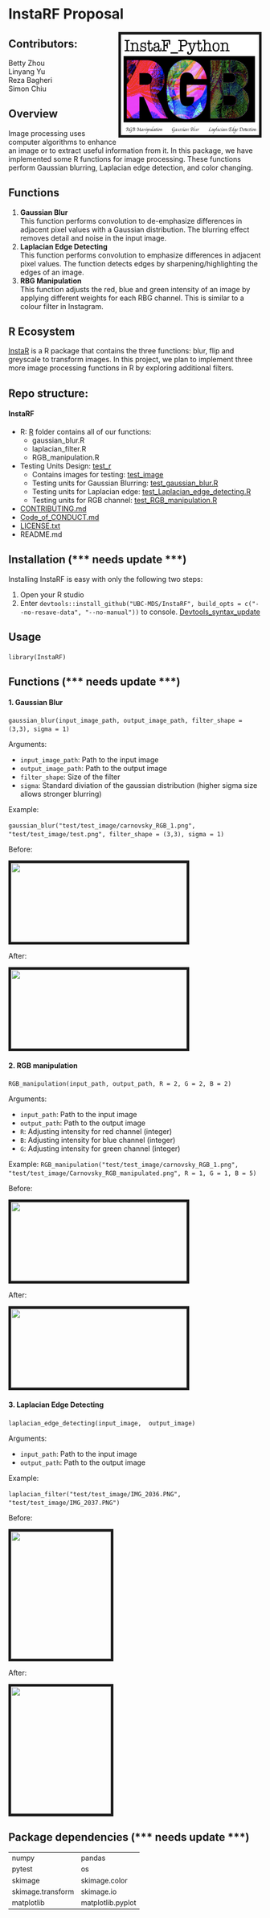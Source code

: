 # InstaRF Proposal
<img src="test_r/test_image/logo.png" align="right" border = "5" width="275" height="200"/>

## Contributors:

Betty Zhou     
Linyang Yu    
Reza Bagheri    
Simon Chiu    

## Overview

Image processing uses computer algorithms to enhance an image or to extract useful information from it. In this package, we have implemented some R functions for image processing. These functions perform Gaussian blurring, Laplacian edge detection, and color changing.

## Functions

1. **Gaussian Blur**    
   This function performs convolution to de-emphasize differences in adjacent pixel values with a Gaussian distribution. The blurring effect removes detail and noise in the input image.
2. **Laplacian Edge Detecting**    
   This function performs convolution to emphasize differences in adjacent pixel values. The function detects edges by sharpening/highlighting the edges of an image.
3. **RBG Manipulation**    
   This function adjusts the red, blue and green intensity of an image by applying different weights for each RBG channel. This is similar to a colour filter in Instagram.

## R Ecosystem

[InstaR]( https://github.com/UBC-MDS/InstaR/tree/v4.0) is a R package that contains the three functions: blur, flip and greyscale to transform images. In this project, we plan to implement three more image processing functions in R by exploring additional filters.

## Repo structure:

#### InstaRF
  * R: [R](R/) folder contains all of our functions:
    * gaussian_blur.R
    * laplacian_filter.R
    * RGB_manipulation.R
  * Testing Units Design: [test_r](test_r/)
    * Contains images for testing: [test_image](test_r/test_image/)
    * Testing units for Gaussian Blurring: [test_gaussian_blur.R](test_r/test_gaussian_blur.R)
    * Testing units for Laplacian edge: [test_Laplacian_edge_detecting.R](test_r/test_Laplacian_edge_detecting.R)
    * Testing units for RGB channel: [test_RGB_manipulation.R](test_r/test_RGB_manipulation.R)
  * [CONTRIBUTING.md](CONTRIBUTING.md)
  * [Code_of_CONDUCT.md](Code_of_CONDUCT.md)
  * [LICENSE.txt](LICENSE.txt)
  * README.md
  
## Installation (*** needs update ***)

Installing InstaRF is easy with only the following two steps:

1. Open your R studio
2. Enter ```devtools::install_github("UBC-MDS/InstaRF", build_opts = c("--no-resave-data", "--no-manual"))``` to console.
[Devtools_syntax_update](https://github.com/r-lib/devtools/issues/1896)

## Usage

```library(InstaRF)```

## Functions (*** needs update ***)

#### 1. Gaussian Blur
```gaussian_blur(input_image_path, output_image_path, filter_shape = (3,3), sigma = 1)```

Arguments:

* ```input_image_path```: Path to the input image
* ```output_image_path```: Path to the output image
* ```filter_shape```: Size of the filter
* ```sigma```: Standard diviation of the gaussian distribution (higher sigma size allows stronger blurring)

Example:

```gaussian_blur("test/test_image/carnovsky_RGB_1.png", "test/test_image/test.png", filter_shape = (3,3), sigma = 1)```

Before:

<img src="InstaF_Python/test/test_image/carnovsky_RGB_1.png" border = "5" width="350" height="157"/>

After:

<img src="InstaF_Python/test/test_image/test.png" border = "5" width="350" height="157"/>

#### 2. RGB manipulation
```RGB_manipulation(input_path, output_path, R = 2, G = 2, B = 2)```

Arguments:

* ```input_path```: Path to the input image
* ```output_path```: Path to the output image
* ```R```: Adjusting intensity for red channel (integer)
* ```B```: Adjusting intensity for blue channel (integer)
* ```G```: Adjusting intensity for green channel (integer)

Example:
```RGB_manipulation("test/test_image/carnovsky_RGB_1.png", "test/test_image/Carnovsky_RGB_manipulated.png", R = 1, G = 1, B = 5)```

Before:

<img src="InstaF_Python/test/test_image/carnovsky_RGB_1.png" border = "5" width="350" height="157"/>

After:

<img src="InstaF_Python/test/test_image/Carnovsky_RGB_manipulated.png" border = "5" width="350" height="157"/>


#### 3. Laplacian Edge Detecting
```laplacian_edge_detecting(input_image,  output_image)```

Arguments:

* ```input_path```: Path to the input image
* ```output_path```: Path to the output image

Example:

```laplacian_filter("test/test_image/IMG_2036.PNG", "test/test_image/IMG_2037.PNG")```

Before:

<img src="InstaF_Python/test/test_image/IMG_2036.PNG" border = "5" width="199" height="253"/>

After:

<img src="InstaF_Python/test/test_image/IMG_2037.PNG" border = "5" width="199" height="253"/>

## Package dependencies (*** needs update ***)
|||
|---|---|
|numpy|             pandas|
|pytest|            os|
|skimage|           skimage.color|
|skimage.transform| skimage.io|
|matplotlib|        matplotlib.pyplot|
